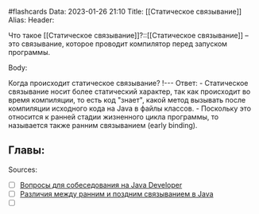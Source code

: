 #flashcards
Data: 2023-01-26 21:10
Title: [[Статическое связывание]]
Alias:
Header:

Что такое [[Статическое связывание]]?::[[Статическое связывание]] – это связывание, которое проводит компилятор перед запуском программы.




Body:



Когда происходит статическое связывание?
!---
Ответ:
	- Статическое связывание носит более статический характер, так как происходит во время компиляции, то есть код "знает", какой метод вызывать после компиляции исходного кода на Java в файлы классов. 
	- Поскольку это относится к ранней стадии жизненного цикла программы, то называется также ранним связыванием (early binding).
<!--SR:!2023-01-28,1,130-->




Главы:
-


Sources:
- [ ] [Вопросы для собеседования на Java Developer](https://github.com/enhorse/java-interview/blob/master/README.md#%D0%9E%D0%9E%D0%9F)
- [ ] [Различия между ранним и поздним связыванием в Java](https://javarush.com/groups/posts/439-razlichija-mezhdu-rannim-i-pozdnim-svjazihvaniem-v-java)
- [ ] []()
